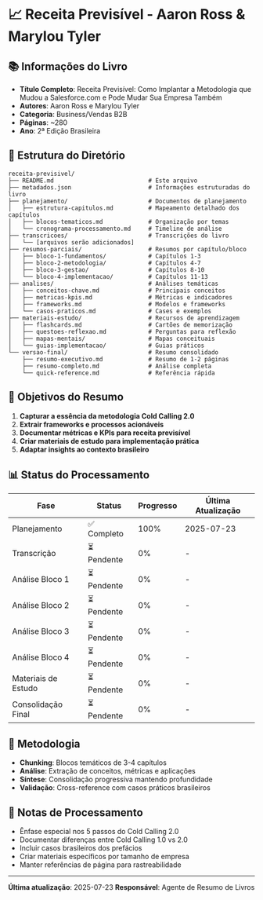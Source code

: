 # 📈 Receita Previsível - Aaron Ross & Marylou Tyler

## 📚 Informações do Livro

- **Título Completo**: Receita Previsível: Como Implantar a Metodologia que Mudou a Salesforce.com e Pode Mudar Sua Empresa Também
- **Autores**: Aaron Ross e Marylou Tyler
- **Categoria**: Business/Vendas B2B
- **Páginas**: ~280
- **Ano**: 2ª Edição Brasileira

## 📁 Estrutura do Diretório

```
receita-previsivel/
├── README.md                           # Este arquivo
├── metadados.json                      # Informações estruturadas do livro
├── planejamento/                       # Documentos de planejamento
│   ├── estrutura-capitulos.md          # Mapeamento detalhado dos capítulos
│   ├── blocos-tematicos.md             # Organização por temas
│   └── cronograma-processamento.md     # Timeline de análise
├── transcricoes/                       # Transcrições do livro
│   └── [arquivos serão adicionados]
├── resumos-parciais/                   # Resumos por capítulo/bloco
│   ├── bloco-1-fundamentos/            # Capítulos 1-3
│   ├── bloco-2-metodologia/            # Capítulos 4-7
│   ├── bloco-3-gestao/                 # Capítulos 8-10
│   └── bloco-4-implementacao/          # Capítulos 11-13
├── analises/                           # Análises temáticas
│   ├── conceitos-chave.md              # Principais conceitos
│   ├── metricas-kpis.md                # Métricas e indicadores
│   ├── frameworks.md                   # Modelos e frameworks
│   └── casos-praticos.md               # Cases e exemplos
├── materiais-estudo/                   # Recursos de aprendizagem
│   ├── flashcards.md                   # Cartões de memorização
│   ├── questoes-reflexao.md            # Perguntas para reflexão
│   ├── mapas-mentais/                  # Mapas conceituais
│   └── guias-implementacao/            # Guias práticos
└── versao-final/                       # Resumo consolidado
    ├── resumo-executivo.md             # Resumo de 1-2 páginas
    ├── resumo-completo.md              # Análise completa
    └── quick-reference.md              # Referência rápida
```

## 🎯 Objetivos do Resumo

1. **Capturar a essência da metodologia Cold Calling 2.0**
2. **Extrair frameworks e processos acionáveis**
3. **Documentar métricas e KPIs para receita previsível**
4. **Criar materiais de estudo para implementação prática**
5. **Adaptar insights ao contexto brasileiro**

## 📊 Status do Processamento

| Fase | Status | Progresso | Última Atualização |
|------|--------|-----------|-------------------|
| Planejamento | ✅ Completo | 100% | 2025-07-23 |
| Transcrição | ⏳ Pendente | 0% | - |
| Análise Bloco 1 | ⏳ Pendente | 0% | - |
| Análise Bloco 2 | ⏳ Pendente | 0% | - |
| Análise Bloco 3 | ⏳ Pendente | 0% | - |
| Análise Bloco 4 | ⏳ Pendente | 0% | - |
| Materiais de Estudo | ⏳ Pendente | 0% | - |
| Consolidação Final | ⏳ Pendente | 0% | - |

## 🔧 Metodologia

- **Chunking**: Blocos temáticos de 3-4 capítulos
- **Análise**: Extração de conceitos, métricas e aplicações
- **Síntese**: Consolidação progressiva mantendo profundidade
- **Validação**: Cross-reference com casos práticos brasileiros

## 📝 Notas de Processamento

- Ênfase especial nos 5 passos do Cold Calling 2.0
- Documentar diferenças entre Cold Calling 1.0 vs 2.0
- Incluir casos brasileiros dos prefácios
- Criar materiais específicos por tamanho de empresa
- Manter referências de página para rastreabilidade

---

**Última atualização**: 2025-07-23
**Responsável**: Agente de Resumo de Livros
